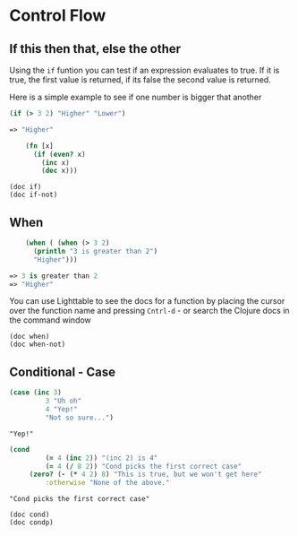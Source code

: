 # Control Flow 



## If this then that, else the other

  Using the `if` funtion you can test if an expression evaluates to true.  If it is true, the first value is returned, if its false the second value is returned.
  
  Here is a simple example to see if one number is bigger that another

```clojure
(if (> 3 2) "Higher" "Lower")

=> "Higher"
```

```clojure
    (fn [x]
      (if (even? x)
        (inc x)
        (dec x)))
```

```
(doc if)
(doc if-not)
```

## When 

```clojure
    (when ( (when (> 3 2)
      (println "3 is greater than 2")
      "Higher")))

=> 3 is greater than 2
=> "Higher"
```
  You can use Lighttable to see the docs for a function by placing the cursor over the function name and pressing `Cntrl-d` - or search the Clojure docs in the command window 
```
(doc when)
(doc when-not)
```


## Conditional - Case 

```clojure
(case (inc 3)
         3 "Uh oh"
         4 "Yep!"
         "Not so sure...")
```
```
"Yep!"
```

```clojure
(cond
         (= 4 (inc 2)) "(inc 2) is 4"
         (= 4 (/ 8 2)) "Cond picks the first correct case"
	 (zero? (- (* 4 2) 8) "This is true, but we won't get here"
         :otherwise "None of the above."
```
```
"Cond picks the first correct case"
```

```
(doc cond)
(doc condp)
```
